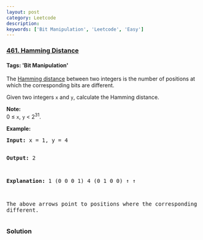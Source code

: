 ```yaml
---
layout: post
category: Leetcode
description: 
keywords: ['Bit Manipulation', 'Leetcode', 'Easy']
---
```

### [461. Hamming Distance](https://leetcode.com/problems/hamming-distance)

#### Tags: 'Bit Manipulation'

<div class="content__u3I1 question-content__JfgR"><div><p>The <a href="https://en.wikipedia.org/wiki/Hamming_distance" target="_blank">Hamming distance</a> between two integers is the number of positions at which the corresponding bits are different.</p>
<p>Given two integers <code>x</code> and <code>y</code>, calculate the Hamming distance.</p>
<p><b>Note:</b><br/>
0 ≤ <code>x</code>, <code>y</code> &lt; 2<sup>31</sup>.
</p>
<p><b>Example:</b>
</p><pre><b>Input:</b> x = 1, y = 4

<b>Output:</b> 2

<b>Explanation:</b>
1   (0 0 0 1)
4   (0 1 0 0)
       ↑   ↑

The above arrows point to positions where the corresponding bits are different.
</pre>
<p></p></div></div>

### Solution
